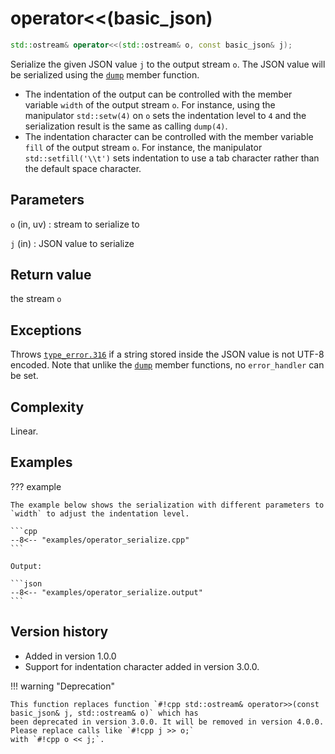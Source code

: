 # operator<<(basic_json)

```cpp
std::ostream& operator<<(std::ostream& o, const basic_json& j);
```

Serialize the given JSON value `j` to the output stream `o`. The JSON value will be serialized using the
[`dump`](dump.md) member function.

- The indentation of the output can be controlled with the member variable `width` of the output stream `o`. For
  instance, using the manipulator `std::setw(4)` on `o` sets the indentation level to `4` and the serialization result
  is the same as calling `dump(4)`.
- The indentation character can be controlled with the member variable `fill` of the output stream `o`. For instance,
  the manipulator `std::setfill('\\t')` sets indentation to use a tab character rather than the default space character.

## Parameters

`o` (in, uv)
:   stream to serialize to

`j` (in)
:   JSON value to serialize

## Return value

the stream `o`

## Exceptions

Throws [`type_error.316`](../../home/exceptions.md#jsonexceptiontype_error316) if a string stored inside the JSON value
is not UTF-8 encoded. Note that unlike the [`dump`](dump.md) member functions, no `error_handler` can be set.

## Complexity

Linear.

## Examples

??? example

    The example below shows the serialization with different parameters to `width` to adjust the indentation level.
        
    ```cpp
    --8<-- "examples/operator_serialize.cpp"
    ```
    
    Output:
    
    ```json
    --8<-- "examples/operator_serialize.output"
    ```

## Version history

- Added in version 1.0.0
- Support for indentation character added in version 3.0.0.

!!! warning "Deprecation"

    This function replaces function `#!cpp std::ostream& operator>>(const basic_json& j, std::ostream& o)` which has
    been deprecated in version 3.0.0. It will be removed in version 4.0.0. Please replace calls like `#!cpp j >> o;`
    with `#!cpp o << j;`.
